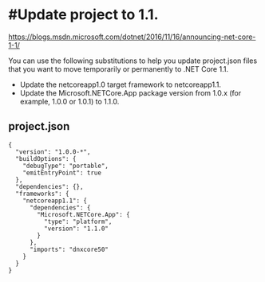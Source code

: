 #  #Update project to 1.1.
https://blogs.msdn.microsoft.com/dotnet/2016/11/16/announcing-net-core-1-1/

You can use the following substitutions to help you update project.json files that you want to move temporarily or permanently to .NET Core 1.1.

- Update the netcoreapp1.0 target framework to netcoreapp1.1.
- Update the Microsoft.NETCore.App package version from 1.0.x (for example, 1.0.0 or 1.0.1) to 1.1.0.

## project.json ##

    {
      "version": "1.0.0-*",
      "buildOptions": {
        "debugType": "portable",
        "emitEntryPoint": true
      },
      "dependencies": {},
      "frameworks": {
        "netcoreapp1.1": {
          "dependencies": {
            "Microsoft.NETCore.App": {
              "type": "platform",
              "version": "1.1.0"
            }
          },
          "imports": "dnxcore50"
        }
      }
    }
